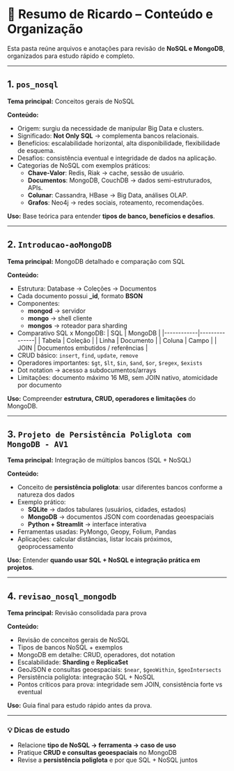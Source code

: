 # 📂 Resumo de Ricardo – Conteúdo e Organização

Esta pasta reúne arquivos e anotações para revisão de **NoSQL e MongoDB**, organizados para estudo rápido e completo.

---

## 1. `pos_nosql`
**Tema principal:** Conceitos gerais de NoSQL  

**Conteúdo:**
- Origem: surgiu da necessidade de manipular Big Data e clusters.
- Significado: **Not Only SQL** → complementa bancos relacionais.
- Benefícios: escalabilidade horizontal, alta disponibilidade, flexibilidade de esquema.
- Desafios: consistência eventual e integridade de dados na aplicação.
- Categorias de NoSQL com exemplos práticos:
  - **Chave-Valor**: Redis, Riak → cache, sessão de usuário.
  - **Documentos**: MongoDB, CouchDB → dados semi-estruturados, APIs.
  - **Colunar**: Cassandra, HBase → Big Data, análises OLAP.
  - **Grafos**: Neo4j → redes sociais, roteamento, recomendações.

**Uso:** Base teórica para entender **tipos de banco, benefícios e desafios**.

---

## 2. `Introducao-aoMongoDB`
**Tema principal:** MongoDB detalhado e comparação com SQL  

**Conteúdo:**
- Estrutura: Database → Coleções → Documentos
- Cada documento possui **_id**, formato **BSON**
- Componentes: 
  - **mongod** → servidor
  - **mongo** → shell cliente
  - **mongos** → roteador para sharding
- Comparativo SQL x MongoDB:
  | SQL        | MongoDB       |
  |------------|---------------|
  | Tabela     | Coleção       |
  | Linha      | Documento     |
  | Coluna     | Campo         |
  | JOIN       | Documentos embutidos / referências |
- CRUD básico: `insert`, `find`, `update`, `remove`
- Operadores importantes: `$gt`, `$lt`, `$in`, `$and`, `$or`, `$regex`, `$exists`
- Dot notation → acesso a subdocumentos/arrays
- Limitações: documento máximo 16 MB, sem JOIN nativo, atomicidade por documento

**Uso:** Compreender **estrutura, CRUD, operadores e limitações** do MongoDB.

---

## 3. `Projeto de Persistência Poliglota com MongoDB - AV1`
**Tema principal:** Integração de múltiplos bancos (SQL + NoSQL)  

**Conteúdo:**
- Conceito de **persistência poliglota**: usar diferentes bancos conforme a natureza dos dados
- Exemplo prático:
  - **SQLite** → dados tabulares (usuários, cidades, estados)
  - **MongoDB** → documentos JSON com coordenadas geoespaciais
  - **Python + Streamlit** → interface interativa
- Ferramentas usadas: PyMongo, Geopy, Folium, Pandas
- Aplicações: calcular distâncias, listar locais próximos, geoprocessamento

**Uso:** Entender **quando usar SQL + NoSQL e integração prática em projetos**.

---

## 4. `revisao_nosql_mongodb`
**Tema principal:** Revisão consolidada para prova  

**Conteúdo:**
- Revisão de conceitos gerais de NoSQL
- Tipos de bancos NoSQL + exemplos
- MongoDB em detalhe: CRUD, operadores, dot notation
- Escalabilidade: **Sharding** e **ReplicaSet**
- GeoJSON e consultas geoespaciais: `$near`, `$geoWithin`, `$geoIntersects`
- Persistência poliglota: integração SQL + NoSQL
- Pontos críticos para prova: integridade sem JOIN, consistência forte vs eventual

**Uso:** Guia final para estudo rápido antes da prova.

---

### 💡 Dicas de estudo
- Relacione **tipo de NoSQL → ferramenta → caso de uso**
- Pratique **CRUD e consultas geoespaciais** no MongoDB
- Revise a **persistência poliglota** e por que SQL + NoSQL juntos
